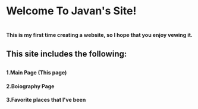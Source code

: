 <h1> Welcome To Javan's Site! <h1>
<h4> This is my first time creating a website, so I hope that you enjoy vewing it.<h4> 
<h2> This site includes the following: <h2> 
     <h4> 1.Main Page (This page)  
     <h4> 2.Boiography Page
     <h4> 3.Favorite places that I've been  
